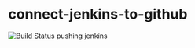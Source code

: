 # connect-jenkins-to-github
[![Build Status](http://ec2-13-50-30-217.eu-north-1.compute.amazonaws.com:8080/buildStatus/icon?job=connect-jenkins-to-github)](http://ec2-13-50-30-217.eu-north-1.compute.amazonaws.com:8080/job/connect-jenkins-to-github/)
pushing jenkins
